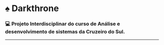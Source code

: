 # :spades: Darkthrone
### :computer: Projeto Interdisciplinar do curso de Análise e desenvolvimento de sistemas da Cruzeiro do Sul.
--------------
